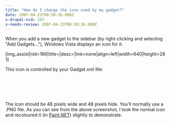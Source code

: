 ```yaml
---
title: "How do I change the icon used by my gadget?"
date: 2007-04-23T08:50:36.000Z
x-drupal-nid: 167
x-needs-review: 2007-04-23T08:50:36.000Z
---
```

When you add a new gadget to the sidebar (by right-clicking and selecting "Add Gadgets..."), Windows Vista displays an icon for it.

[img_assist|nid=166|title=|desc=|link=none|align=left|width=640|height=281]

This icon is controlled by your Gadget.xml file:

<pre><gadget>
  <icons>
    <icon height="48" width="48" src="GadgetIcon.png" />
  </icons>
</gadget></pre>

The icon should be 48 pixels wide and 48 pixels hide. You'll normally use a .PNG file. As you can see from the above screenshot, I took the normal icon and recoloured it (in [Paint.NET](http://www.getpaint.net/)) slightly to demonstrate.